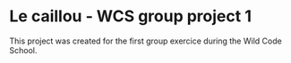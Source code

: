 # Le caillou - WCS group project 1 

This project was created for the first group exercice during the Wild Code School.
